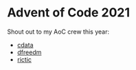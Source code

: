 # Advent of Code 2021

Shout out to my AoC crew this year:

- [cdata](https://github.com/cdata/advent-of-code/tree/main/2021)
- [dfreedm](https://github.com/dfreedm/advent-of-code/blob/main/2021)
- [rictic](https://github.com/rictic/advent-of-code-2021)
